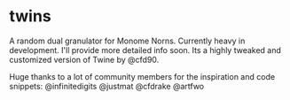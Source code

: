 # twins
A random dual granulator for Monome Norns. Currently heavy in development. 
I'll provide more detailed info soon. Its a highly tweaked and customized version of Twine by @cfd90.

Huge thanks to a lot of community members for the inspiration and code snippets:
@infinitedigits
@justmat
@cfdrake
@artfwo
